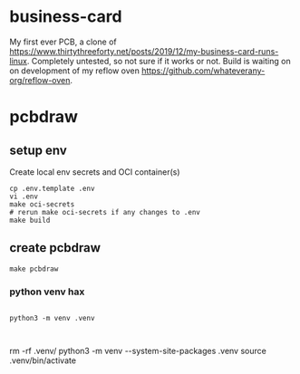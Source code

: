 # business-card
My first ever PCB, a clone of https://www.thirtythreeforty.net/posts/2019/12/my-business-card-runs-linux. Completely untested, so not sure if it works or not. Build is waiting on on development of my reflow oven https://github.com/whateverany-org/reflow-oven.

# pcbdraw

## setup env
Create local env secrets and OCI container(s)
```
cp .env.template .env
vi .env
make oci-secrets
# rerun make oci-secrets if any changes to .env
make build
```

## create pcbdraw
```
make pcbdraw
```


### python venv hax
```
      
python3 -m venv .venv

    
```
rm -rf .venv/
python3 -m venv --system-site-packages .venv
source .venv/bin/activate
```
